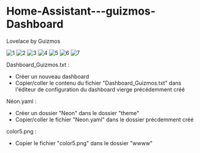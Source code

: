 # Home-Assistant---guizmos-Dashboard
Lovelace by Guizmos

![1](https://user-images.githubusercontent.com/48725258/159139939-73510782-9b2d-4dae-8996-af8c0f2d4a3b.jpeg)
![2](https://user-images.githubusercontent.com/48725258/159139944-570ec0cb-e8a1-4aa2-90d0-552fc643d217.jpeg)
![3](https://user-images.githubusercontent.com/48725258/159139946-503c0f9c-08dd-4885-a38e-0e95df3a91d4.jpeg)
![4](https://user-images.githubusercontent.com/48725258/159139948-786047ab-11ee-4bbe-b348-89ef87a2ac36.jpeg)
![5](https://user-images.githubusercontent.com/48725258/159139949-9b244197-cd0a-4959-a023-6548fcab11f6.jpeg)
![6](https://user-images.githubusercontent.com/48725258/159139952-27da6ea7-8551-4137-80bb-04b34b0de26a.jpeg)
![7](https://user-images.githubusercontent.com/48725258/159139953-c60c3589-50f2-4147-a565-8f4e48c46c30.jpeg)

Dashboard_Guizmos.txt :

- Créer un nouveau dashboard
- Copier/coller le contenu du fichier "Dashboard_Guizmos.txt" dans l'éditeur de configuration du dashboard vierge précédemment créé


Néon.yaml :

- Créer un dossier "Neon" dans le dossier "theme"
-  Copier/coller le fichier "Neon.yaml" dans le dossier précdemment créé


color5.png :

- Copier le fichier "color5.png" dans le dossier "wwww"
